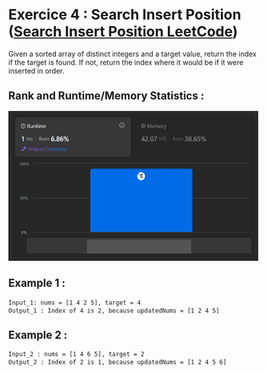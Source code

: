 # Exercice 4 : Search Insert Position ([Search Insert Position LeetCode](https://leetcode.com/problems/search-insert-position/description/))

Given a sorted array of distinct integers and a target value, return the index if the target is found. If not, return the index where it would be if it were inserted in order.

## Rank and Runtime/Memory Statistics :  

<img src="../../assets/SearchInsertPosition.png" alt="Runtime and Memory Statistics" width="500" height="300"/>

## Example 1 : 

    Input_1: nums = [1 4 2 5], target = 4  
    Output_1 : Index of 4 is 2, because updatedNums = [1 2 4 5]   

## Example 2 : 
    
    Input_2 : nums = [1 4 6 5], target = 2 
    Output_2 : Index of 2 is 1, because updatedNums = [1 2 4 5 6]
